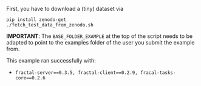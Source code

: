 First, you have to download a (tiny) dataset via
```
pip install zenodo-get
./fetch_test_data_from_zenodo.sh
```

**IMPORTANT**: The `BASE_FOLDER_EXAMPLE` at the top of the script needs to be adapted to point to the examples folder of the user you submit the example from.

This example ran successfully with:   
* `fractal-server==0.3.5, fractal-client==0.2.9, fracal-tasks-core==0.2.6`
